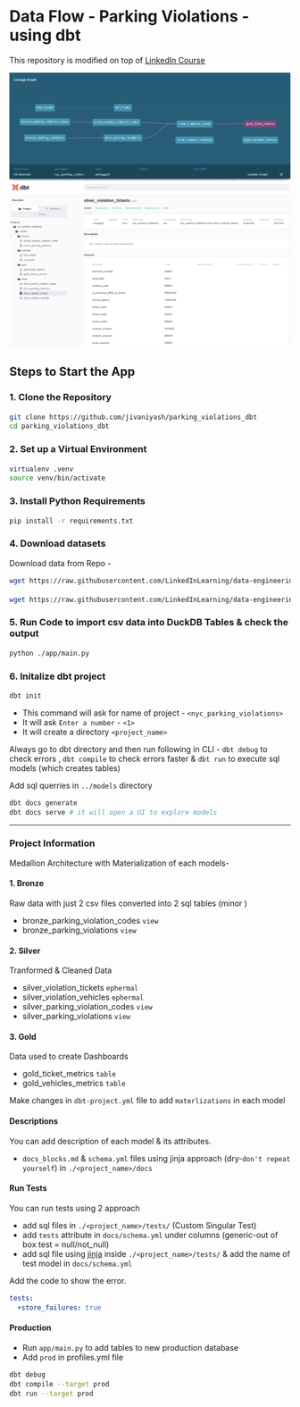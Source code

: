 # Data Flow - Parking Violations -  using dbt

This repository is modified on top of [LinkedIn Course](https://github.com/LinkedInLearning/data-engineering-with-data-build-tool-dbt-4458303)

![](https://github.com/jivaniyash/parking_violations_dbt/blob/main/images/dbt-outline.png)
![](https://github.com/jivaniyash/parking_violations_dbt/blob/main/images/models.png)

## Steps to Start the App

### 1. Clone the Repository
```sh
git clone https://github.com/jivaniyash/parking_violations_dbt
cd parking_violations_dbt
```

### 2. Set up a Virtual Environment
```sh
virtualenv .venv
source venv/bin/activate
```

### 3. Install Python Requirements
```sh
pip install -r requirements.txt
```

### 4. Download datasets
Download data from Repo -
```sh
wget https://raw.githubusercontent.com/LinkedInLearning/data-engineering-with-data-build-tool-dbt-4458303/main/data/dof_parking_violation_codes.csv -P ./data/

wget https://raw.githubusercontent.com/LinkedInLearning/data-engineering-with-data-build-tool-dbt-4458303/main/data/parking_violations_issued_fiscal_year_2023_sample.csv -P ./data/
```

### 5. Run Code to import csv data into DuckDB Tables & check the output
```sh
python ./app/main.py
```

### 6. Initalize dbt project
```sh
dbt init
```
- This command will ask for name of project - `<nyc_parking_violations>`
- It will ask `Enter a number` - `<1>`
- It will create a directory `<project_name>`

Always go to dbt directory and then run following in CLI - 
`dbt debug` to check errors , `dbt compile` to check errors faster & `dbt run` to execute sql models (which creates tables)  

Add sql querries in `../models` directory
```sh
dbt docs generate
dbt docs serve # it will open a UI to explore models
```

---

### Project Information

Medallion Architecture with Materialization of each models- 
#### 1. Bronze

Raw data with just 2 csv files converted into 2 sql tables (minor )
- bronze_parking_violation_codes `view`
- bronze_parking_violations `view`

#### 2. Silver

Tranformed & Cleaned Data
- silver_violation_tickets `ephermal`
- silver_violation_vehicles `ephermal`
- silver_parking_violation_codes `view`
- silver_parking_violations `view`

#### 3. Gold

Data used to create Dashboards
- gold_ticket_metrics `table`
- gold_vehicles_metrics `table`


Make changes in `dbt-project.yml` file to add `materlizations` in each model

#### Descriptions 
You can add description of each model & its attributes. 
- `docs_blocks.md` & `schema.yml` files using jinja approach (dry-`don't repeat yourself`) in `./<project_name>/docs`

#### Run Tests

You can run tests using 2 approach
- add sql files in `./<project_name>/tests/` (Custom Singular Test)
- add `tests` attribute in `docs/schema.yml` under columns (generic-out of box test = null/not_null)
- add sql file using [jinja](https://docs.getdbt.com/guides/best-practices/writing-custom-generic-tests#generic-tests-with-default-config-values) inside `./<project_name>/tests/` & add the name of test model in `docs/schema.yml`

Add the code to show the error.
```yaml
tests:
  +store_failures: true
```

#### Production
- Run `app/main.py` to add tables to new production database
- Add `prod` in profiles.yml file 
```sh
dbt debug
dbt compile --target prod
dbt run --target prod
```